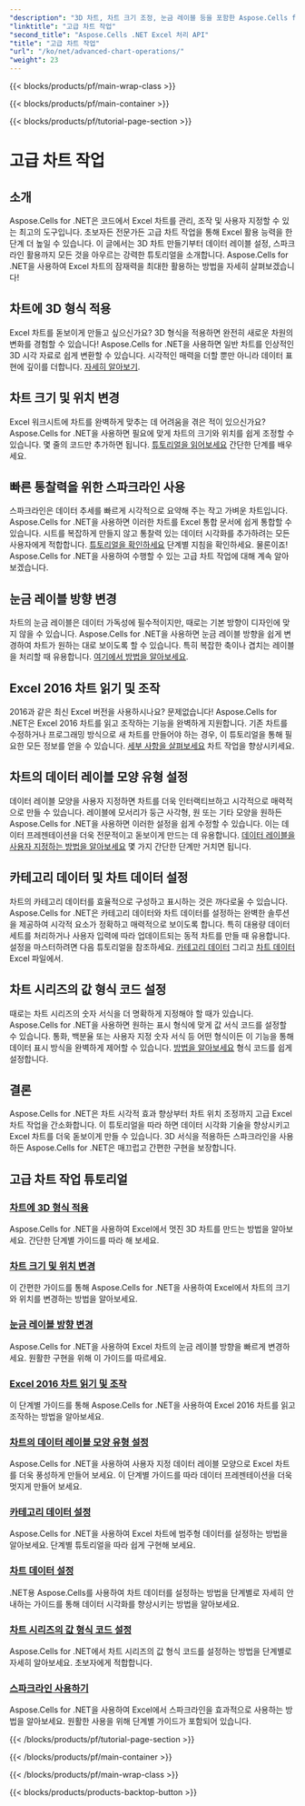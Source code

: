 ```yaml
---
"description": "3D 차트, 차트 크기 조정, 눈금 레이블 등을 포함한 Aspose.Cells for .NET의 고급 차트 작업 튜토리얼을 따라하기 쉬운 가이드와 함께 살펴보세요."
"linktitle": "고급 차트 작업"
"second_title": "Aspose.Cells .NET Excel 처리 API"
"title": "고급 차트 작업"
"url": "/ko/net/advanced-chart-operations/"
"weight": 23
---
```


{{< blocks/products/pf/main-wrap-class >}}

{{< blocks/products/pf/main-container >}}

{{< blocks/products/pf/tutorial-page-section >}}

# 고급 차트 작업

## 소개

Aspose.Cells for .NET은 코드에서 Excel 차트를 관리, 조작 및 사용자 지정할 수 있는 최고의 도구입니다. 초보자든 전문가든 고급 차트 작업을 통해 Excel 활용 능력을 한 단계 더 높일 수 있습니다. 이 글에서는 3D 차트 만들기부터 데이터 레이블 설정, 스파크라인 활용까지 모든 것을 아우르는 강력한 튜토리얼을 소개합니다. Aspose.Cells for .NET을 사용하여 Excel 차트의 잠재력을 최대한 활용하는 방법을 자세히 살펴보겠습니다!

## 차트에 3D 형식 적용

Excel 차트를 돋보이게 만들고 싶으신가요? 3D 형식을 적용하면 완전히 새로운 차원의 변화를 경험할 수 있습니다! Aspose.Cells for .NET을 사용하면 일반 차트를 인상적인 3D 시각 자료로 쉽게 변환할 수 있습니다. 시각적인 매력을 더할 뿐만 아니라 데이터 표현에 깊이를 더합니다. [자세히 알아보기](./apply-3d-format-to-chart/).

## 차트 크기 및 위치 변경

Excel 워크시트에 차트를 완벽하게 맞추는 데 어려움을 겪은 적이 있으신가요? Aspose.Cells for .NET을 사용하면 필요에 맞게 차트의 크기와 위치를 쉽게 조정할 수 있습니다. 몇 줄의 코드만 추가하면 됩니다. [튜토리얼을 읽어보세요](./change-chart-size-and-position/) 간단한 단계를 배우세요.

## 빠른 통찰력을 위한 스파크라인 사용

스파크라인은 데이터 추세를 빠르게 시각적으로 요약해 주는 작고 가벼운 차트입니다. Aspose.Cells for .NET을 사용하면 이러한 차트를 Excel 통합 문서에 쉽게 통합할 수 있습니다. 시트를 복잡하게 만들지 않고 통찰력 있는 데이터 시각화를 추가하려는 모든 사용자에게 적합합니다. [튜토리얼을 확인하세요](./using-sparklines/) 단계별 지침을 확인하세요.
물론이죠! Aspose.Cells for .NET을 사용하여 수행할 수 있는 고급 차트 작업에 대해 계속 알아보겠습니다.

## 눈금 레이블 방향 변경

차트의 눈금 레이블은 데이터 가독성에 필수적이지만, 때로는 기본 방향이 디자인에 맞지 않을 수 있습니다. Aspose.Cells for .NET을 사용하면 눈금 레이블 방향을 쉽게 변경하여 차트가 원하는 대로 보이도록 할 수 있습니다. 특히 복잡한 축이나 겹치는 레이블을 처리할 때 유용합니다. [여기에서 방법을 알아보세요](./change-tick-label-direction/).

## Excel 2016 차트 읽기 및 조작

2016과 같은 최신 Excel 버전을 사용하시나요? 문제없습니다! Aspose.Cells for .NET은 Excel 2016 차트를 읽고 조작하는 기능을 완벽하게 지원합니다. 기존 차트를 수정하거나 프로그래밍 방식으로 새 차트를 만들어야 하는 경우, 이 튜토리얼을 통해 필요한 모든 정보를 얻을 수 있습니다. [세부 사항을 살펴보세요](./read-and-manipulate-excel-2016-charts/) 차트 작업을 향상시키세요.

## 차트의 데이터 레이블 모양 유형 설정

데이터 레이블 모양을 사용자 지정하면 차트를 더욱 인터랙티브하고 시각적으로 매력적으로 만들 수 있습니다. 레이블에 모서리가 둥근 사각형, 원 또는 기타 모양을 원하든 Aspose.Cells for .NET을 사용하면 이러한 설정을 쉽게 수정할 수 있습니다. 이는 데이터 프레젠테이션을 더욱 전문적이고 돋보이게 만드는 데 유용합니다. [데이터 레이블을 사용자 지정하는 방법을 알아보세요](./set-shape-type-of-data-labels-of-chart/) 몇 가지 간단한 단계만 거치면 됩니다.

## 카테고리 데이터 및 차트 데이터 설정

차트의 카테고리 데이터를 효율적으로 구성하고 표시하는 것은 까다로울 수 있습니다. Aspose.Cells for .NET은 카테고리 데이터와 차트 데이터를 설정하는 완벽한 솔루션을 제공하여 시각적 요소가 정확하고 매력적으로 보이도록 합니다. 특히 대용량 데이터 세트를 처리하거나 사용자 입력에 따라 업데이트되는 동적 차트를 만들 때 유용합니다. 설정을 마스터하려면 다음 튜토리얼을 참조하세요. [카테고리 데이터](./setting-category-data/) 그리고 [차트 데이터](./setting-chart-data/) Excel 파일에서.

## 차트 시리즈의 값 형식 코드 설정

때로는 차트 시리즈의 숫자 서식을 더 명확하게 지정해야 할 때가 있습니다. Aspose.Cells for .NET을 사용하면 원하는 표시 형식에 맞게 값 서식 코드를 설정할 수 있습니다. 통화, 백분율 또는 사용자 지정 숫자 서식 등 어떤 형식이든 이 기능을 통해 데이터 표시 방식을 완벽하게 제어할 수 있습니다. [방법을 알아보세요](./set-values-format-code-of-chart-series/) 형식 코드를 쉽게 설정합니다.

## 결론

Aspose.Cells for .NET은 차트 시각적 효과 향상부터 차트 위치 조정까지 고급 Excel 차트 작업을 간소화합니다. 이 튜토리얼을 따라 하면 데이터 시각화 기술을 향상시키고 Excel 차트를 더욱 돋보이게 만들 수 있습니다. 3D 서식을 적용하든 스파크라인을 사용하든 Aspose.Cells for .NET은 매끄럽고 간편한 구현을 보장합니다.

## 고급 차트 작업 튜토리얼
### [차트에 3D 형식 적용](./apply-3d-format-to-chart/)
Aspose.Cells for .NET을 사용하여 Excel에서 멋진 3D 차트를 만드는 방법을 알아보세요. 간단한 단계별 가이드를 따라 해 보세요.
### [차트 크기 및 위치 변경](./change-chart-size-and-position/)
이 간편한 가이드를 통해 Aspose.Cells for .NET을 사용하여 Excel에서 차트의 크기와 위치를 변경하는 방법을 알아보세요.
### [눈금 레이블 방향 변경](./change-tick-label-direction/)
Aspose.Cells for .NET을 사용하여 Excel 차트의 눈금 레이블 방향을 빠르게 변경하세요. 원활한 구현을 위해 이 가이드를 따르세요.
### [Excel 2016 차트 읽기 및 조작](./read-and-manipulate-excel-2016-charts/)
이 단계별 가이드를 통해 Aspose.Cells for .NET을 사용하여 Excel 2016 차트를 읽고 조작하는 방법을 알아보세요.
### [차트의 데이터 레이블 모양 유형 설정](./set-shape-type-of-data-labels-of-chart/)
Aspose.Cells for .NET을 사용하여 사용자 지정 데이터 레이블 모양으로 Excel 차트를 더욱 풍성하게 만들어 보세요. 이 단계별 가이드를 따라 데이터 프레젠테이션을 더욱 멋지게 만들어 보세요.
### [카테고리 데이터 설정](./setting-category-data/)
Aspose.Cells for .NET을 사용하여 Excel 차트에 범주형 데이터를 설정하는 방법을 알아보세요. 단계별 튜토리얼을 따라 쉽게 구현해 보세요.
### [차트 데이터 설정](./setting-chart-data/)
.NET용 Aspose.Cells를 사용하여 차트 데이터를 설정하는 방법을 단계별로 자세히 안내하는 가이드를 통해 데이터 시각화를 향상시키는 방법을 알아보세요.
### [차트 시리즈의 값 형식 코드 설정](./set-values-format-code-of-chart-series/)
Aspose.Cells for .NET에서 차트 시리즈의 값 형식 코드를 설정하는 방법을 단계별로 자세히 알아보세요. 초보자에게 적합합니다.
### [스파크라인 사용하기](./using-sparklines/)
Aspose.Cells for .NET을 사용하여 Excel에서 스파크라인을 효과적으로 사용하는 방법을 알아보세요. 원활한 사용을 위해 단계별 가이드가 포함되어 있습니다.

{{< /blocks/products/pf/tutorial-page-section >}}

{{< /blocks/products/pf/main-container >}}

{{< /blocks/products/pf/main-wrap-class >}}

{{< blocks/products/products-backtop-button >}}